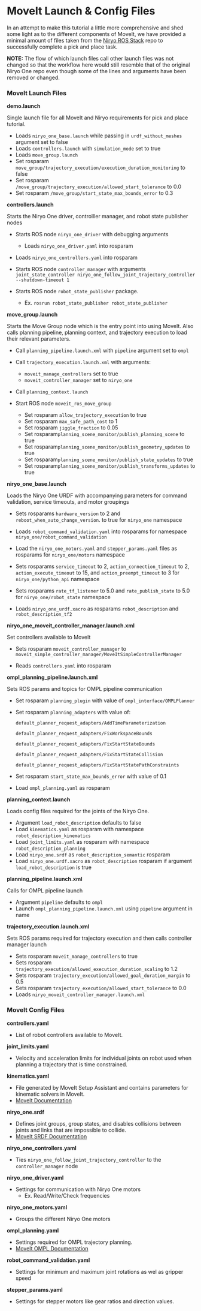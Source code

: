 # MoveIt Launch & Config Files

 In an attempt to make this tutorial a little more comprehensive and shed some light as to the different components of MoveIt, we have provided a minimal amount of files taken from the [Niryo ROS Stack](https://github.com/NiryoRobotics/niryo_one_ros) repo to successfully complete a pick and place task.

**NOTE:** The flow of which launch files call other launch files was not changed so that the workflow here would still resemble that of the original Niryo One repo even though some of the lines and arguments have been removed or changed.

### MoveIt Launch Files

**demo.launch**

Single launch file for all MoveIt and Niryo requirements for pick and place tutorial.

- Loads `niryo_one_base.launch` while passing in `urdf_without_meshes` argument set to false
- Loads `controllers.launch` with `simulation_mode` set to true
- Loads `move_group.launch`
- Set rosparam `move_group/trajectory_execution/execution_duration_monitoring` to false
- Set rosparam `/move_group/trajectory_execution/allowed_start_tolerance` to 0.0
- Set rosparam `/move_group/start_state_max_bounds_error` to 0.3

**controllers.launch**

Starts the Niryo One driver, controlller manager, and robot state publisher nodes

- Starts ROS node `niryo_one_driver` with debugging arguments
	- Loads `niryo_one_driver.yaml` into rosparam
- Loads `niryo_one_controllers.yaml` into rosparam
- Starts ROS node `controller_manager` with arguments `joint_state_controller niryo_one_follow_joint_trajectory_controller
        --shutdown-timeout 1`

- Starts ROS node `robot_state_publisher` package. 
	- Ex. `rosrun robot_state_publisher robot_state_publisher`

**move_group.launch**

Starts the Move Group node which is the entry point into using MoveIt. Also calls planning pipeline, planning context, and trajectory execution to load their relevant parameters.

- Call `planning_pipeline.launch.xml` with `pipeline` argument set to `ompl`

- Call `trajectory_execution.launch.xml` with arguments:
  - `moveit_manage_controllers` set to true
  - `moveit_controller_manager` set to `niryo_one`

- Call `planning_context.launch`
- Start ROS node `moveit_ros_move_group` 
  - Set rosparam `allow_trajectory_execution` to true
  - Set rosparam `max_safe_path_cost` to 1
  - Set rosparam `jiggle_fraction` to 0.05
  - Set rosparam`planning_scene_monitor/publish_planning_scene` to true
  - Set rosparam`planning_scene_monitor/publish_geometry_updates` to true
  - Set rosparam`planning_scene_monitor/publish_state_updates` to true
  - Set rosparam`planning_scene_monitor/publish_transforms_updates` to true

**niryo_one_base.launch**

Loads the Niryo One URDF with accompanying parameters for command validation, service timeouts, and motor groupings

- Sets rosparams `hardware_version` to 2 and `reboot_when_auto_change_version`. to true for `niryo_one` namespace

- Loads `robot_command_validation.yaml` into rosparams for namespace `niryo_one/robot_command_validation`

- Load the `niryo_one_motors.yaml` and `stepper_params.yaml` files as rosparams for `niryo_one/motors` namespace

- Sets rosparams `service_timeout` to 2, `action_connection_timeout` to 2, `action_execute_timeout` to 15, and `action_preempt_timeout` to 3 for `niryo_one/python_api` namespace

- Sets rosparams `rate_tf_listener` to 5.0 and `rate_publish_state` to 5.0 for `niryo_one/robot_state` namespace
    
- Loads `niryo_one_urdf.xacro` as rosparams `robot_description` and `robot_description_tf2`

**niryo_one_moveit_controller_manager.launch.xml**

Set controllers available to MoveIt

- Sets rosparam `moveit_controller_manager` to `moveit_simple_controller_manager/MoveItSimpleControllerManager`

- Reads `controllers.yaml` into rosparam

**ompl_planning_pipeline.launch.xml**
  
Sets ROS params and topics for OMPL pipeline communication
  
- Set rosparam `planning_plugin` with value of `ompl_interface/OMPLPlanner`
- Set rosparam `planning_adapters` with value of:

	```
	default_planner_request_adapters/AddTimeParameterization
					       default_planner_request_adapters/FixWorkspaceBounds
					       default_planner_request_adapters/FixStartStateBounds
					       default_planner_request_adapters/FixStartStateCollision
					       default_planner_request_adapters/FixStartStatePathConstraints
	```
- Set rosparam `start_state_max_bounds_error` with value of 0.1

- Load `ompl_planning.yaml` as rosparam

**planning_context.launch**

Loads config files required for the joints of the Niryo One.

- Argument `load_robot_description` defaults to false
- Load `kinematics.yaml` as rosparam with namespace `robot_description_kinematics`
- Load `joint_limits.yaml` as rosparam with namespace `robot_description_planning`
- Load `niryo_one.srdf` as `robot_description_semantic` rosparam
- Load `niryo_one.urdf.xacro` as `robot_description` rosparam if argument `load_robot_description` is true

**planning_pipeline.launch.xml**

Calls for OMPL pipeline launch

- Argument `pipeline` defaults to `ompl`
- Launch `ompl_planning_pipeline.launch.xml` using `pipeline` argument in name

**trajectory_execution.launch.xml**

Sets ROS params required for trajectory execution and then calls controller manager launch

- Sets rosparam `moveit_manage_controllers` to true
- Sets rosparam `trajectory_execution/allowed_execution_duration_scaling` to 1.2
- Sets rosparam `trajectory_execution/allowed_goal_duration_margin` to 0.5
- Sets rosparam `trajectory_execution/allowed_start_tolerance` to 0.0
- Loads `niryo_moveit_controller_manager.launch.xml`


### MoveIt Config Files

**controllers.yaml**

- List of robot controllers available to MoveIt.

**joint_limits.yaml**

- Velocity and acceleration limits for individual joints on robot used when planning a trajectory that is time constrained.

**kinematics.yaml**

- File generated by MoveIt Setup Assistant and contains parameters for kinematic solvers in MoveIt.
- [MoveIt Documentation](https://ros-planning.github.io/moveit_tutorials/doc/kinematics_configuration/kinematics_configuration_tutorial.html)

**niryo_one.srdf**

- Defines joint groups, group states, and disables collisions between joints and links that are impossible to collide.
- [MoveIt SRDF Documentation](https://ros-planning.github.io/moveit_tutorials/doc/urdf_srdf/urdf_srdf_tutorial.html#srdf) 

**niryo_one_controllers.yaml**

- Ties `niryo_one_follow_joint_trajectory_controller` to the `controller_manager` node

**niryo_one_driver.yaml**

- Settings for communication with Niryo One motors
	- Ex. Read/Write/Check frequencies

**niryo_one_motors.yaml**

- Groups the different Niryo One motors

**ompl_planning.yaml**

- Settings required for OMPL trajectory planning.
- [MoveIt OMPL Documentation](https://ros-planning.github.io/moveit_tutorials/doc/ompl_interface/ompl_interface_tutorial.html#ompl-planner)

**robot_command_validation.yaml**

- Settings for minimum and maximum joint rotations as wel as gripper speed

**stepper_params.yaml**

- Settings for stepper motors like gear ratios and direction values.


